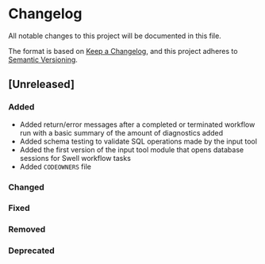 # Changelog

All notable changes to this project will be documented in this file.

The format is based on [Keep a Changelog](https://keepachangelog.com/en/1.0.0/),
and this project adheres to [Semantic Versioning](https://semver.org/spec/v2.0.0.html).

## [Unreleased]

### Added

- Added return/error messages after a completed or terminated workflow run with a basic summary of the amount of diagnostics added
- Added schema testing to validate SQL operations made by the input tool
- Added the first version of the input tool module that opens database sessions for Swell workflow tasks
- Added `CODEOWNERS` file

### Changed

### Fixed

### Removed

### Deprecated

